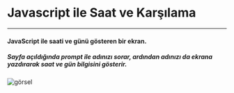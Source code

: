 # Javascript ile Saat ve Karşılama
---

#### JavaScript ile saati ve günü gösteren bir ekran. 
##### Sayfa açıldığında prompt ile adınızı sorar, ardından adınızı da ekrana yazdırarak saat ve gün bilgisini gösterir.

![görsel]()


